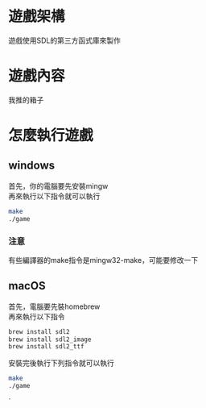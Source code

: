 # 遊戲架構
遊戲使用SDL的第三方函式庫來製作

# 遊戲內容
我推的箱子

# 怎麼執行遊戲

## windows
首先，你的電腦要先安裝mingw   
再來執行以下指令就可以執行
```sh
make
./game
```
### 注意
有些編譯器的make指令是mingw32-make，可能要修改一下

## macOS
首先，電腦要先裝homebrew  
再來執行以下指令
```sh
brew install sdl2
brew install sdl2_image
brew install sdl2_ttf
```
安裝完後執行下列指令就可以執行
```sh
make
./game
```
`